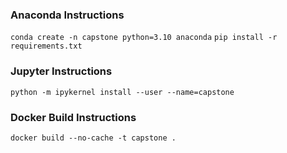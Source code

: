 ### Anaconda Instructions

` conda create -n capstone python=3.10 anaconda `
` pip install -r requirements.txt ` 


### Jupyter Instructions 
` python -m ipykernel install --user --name=capstone ` 

### Docker Build Instructions

` docker build --no-cache -t capstone . `  
